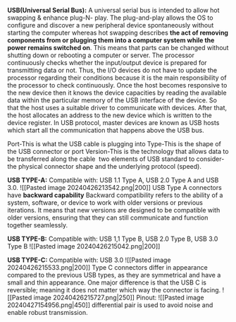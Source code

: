 **USB(Universal Serial Bus):**
A universal serial bus is intended to allow hot swapping & enhance plug-N- play. The plug-and-play allows the OS to configure and discover a new peripheral device spontaneously without starting the computer whereas hot swapping  describes **the act of removing components from or plugging them into a computer system while the power remains switched on**. This means that parts can be changed without shutting down or rebooting a computer or server.
The processor continuously checks whether the input/output device is prepared for transmitting data or not. Thus, the I/O devices do not have to update the processor regarding their conditions because it is the main responsibility of the processor to check continuously. Once the host becomes responsive to the new device then it knows the device capacities by reading the available data within the particular memory of the USB interface of the device. So that the host uses a suitable driver to communicate with devices. After that, the host allocates an address to the new device which is written to the device register. In USB protocol, master devices are known as USB hosts which start all the communication that happens above the USB bus.


Port-This is what the USB cable is plugging into
Type-This is the shape of the USB connector or port
Version-This is the technology that allows data to be transferred along the cable
 two elements of USB standard to consider-the physical connector shape and the underlying protocol (speed).

**USB TYPE-A:**
Compatible with: USB 1.1 Type A, USB 2.0 Type A and USB 3.0.
![[Pasted image 20240426213542.png|200]]
USB Type A connectors have **backward capability**
Backward compatibility refers to the ability of a system, software, or device to work with older versions or previous iterations. It means that new versions are designed to be compatible with older versions, ensuring that they can still communicate and function together seamlessly.

**USB TYPE-B:**
Compatible with: USB 1,1 Type B, USB 2.0 Type B, USB 3.0 Type B
![[Pasted image 20240426215042.png|200]]

**USB TYPE-C:**
Compatible with: USB 3.0
![[Pasted image 20240426215533.png|200]]
Type C connectors differ in appearance compared to the previous USB types, as they are symmetrical and have a small and thin appearance. One major difference is that the USB C is reversible; meaning it does not matter which way the connector is facing.
![[Pasted image 20240426215727.png|250]]
Pinout:
![[Pasted image 20240427154956.png|450]]
differential pair is used to avoid noise and enable robust transmission.